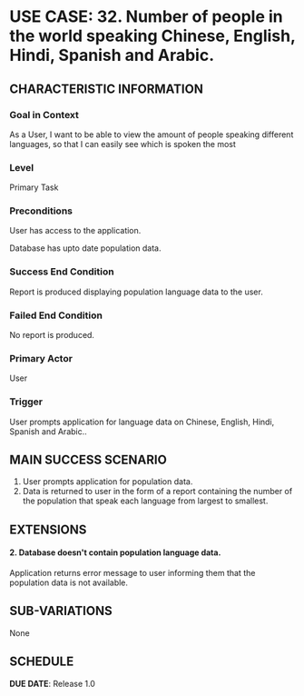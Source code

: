 # USE CASE: 32. Number of people in the world speaking Chinese, English, Hindi, Spanish and Arabic.

## CHARACTERISTIC INFORMATION

### Goal in Context
As a User, I want to be able to view the amount of people speaking different languages, so that I can easily see which is spoken the most


### Level
Primary Task


### Preconditions
User has access to the application.

Database has upto date population data.


### Success End Condition
Report is produced displaying population language data to the user.


### Failed End Condition
No report is produced.


### Primary Actor
User


### Trigger
User prompts application for language data on Chinese, English, Hindi, Spanish and Arabic..


## MAIN SUCCESS SCENARIO
1. User prompts application for population data.
2. Data is returned to user in the form of a report containing the number of the population that speak each language from largest to smallest.


## EXTENSIONS
#### 2. Database doesn't contain population language data.
Application returns error message to user informing them that the population data is not available.


## SUB-VARIATIONS
None


## SCHEDULE

**DUE DATE**: Release 1.0

